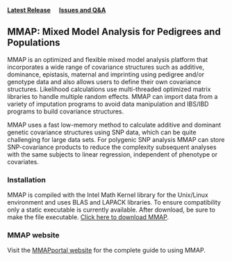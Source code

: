 [**Latest Release**](https://github.com/MMAP/MMAP-releases-issues-Q-and-A/releases/latest) &nbsp; &nbsp; [**Issues and Q&A**](https://github.com/MMAP/MMAP-releases-issues-Q-and-A/issues)

## MMAP: Mixed Model Analysis for Pedigrees and Populations

MMAP is an optimized and flexible mixed model analysis platform that incorporates a wide range of covariance structures such as additive, dominance, epistasis, maternal and imprinting using pedigree and/or genotype data and also allows users to define their own covariance structures. Likelihood calculations use multi-threaded optimized matrix libraries to handle multiple random effects. MMAP can import data from a variety of imputation programs to avoid data manipulation and IBS/IBD programs to build covariance structures.

MMAP uses a fast low-memory method to calculate additive and dominant genetic covariance structures using SNP data, which can be quite challenging for large data sets. For polygenic SNP analysis MMAP can store SNP-covariance products to reduce the complexity subsequent analyses with the same subjects to linear regression, independent of phenotype or covariates. 

### Installation

MMAP is compiled with the Intel Math Kernel library for the Unix/Linux environment and uses BLAS and LAPACK libraries. To ensure compatibility only a static executable is currently available. After download, be sure to make the file executable. [Click here to download MMAP](https://github.com/MMAPportal/MMAP-releases-issues-Q-and-A/releases/latest).

### MMAP website

Visit the [MMAPportal website](https://MMAP.github.io/) for the complete guide to using MMAP.
